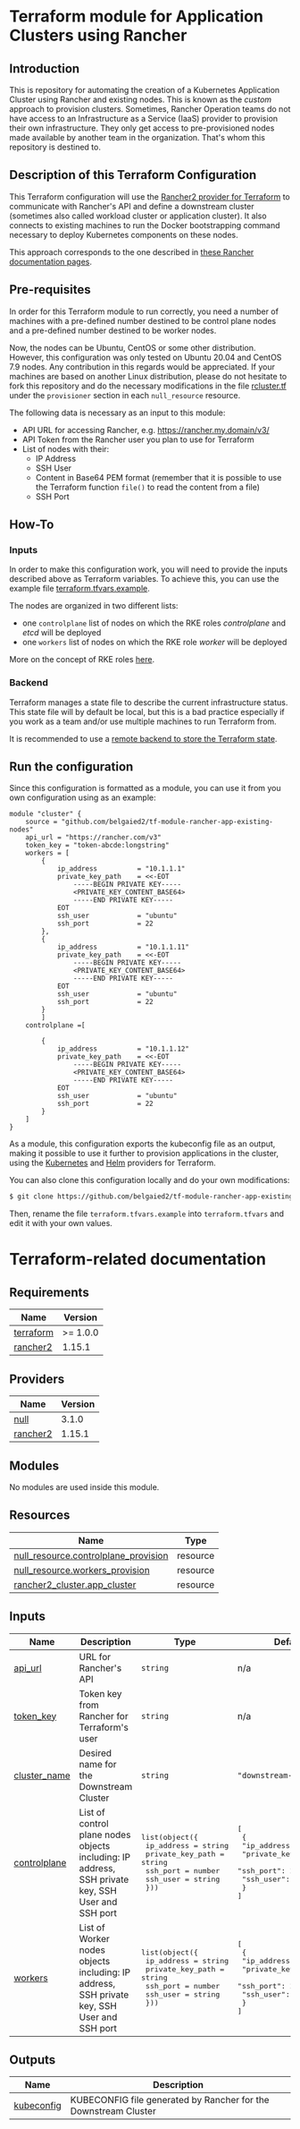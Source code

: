 <!-- BEGIN_TF_DOCS -->
# Terraform module for Application Clusters using Rancher

## Introduction
This is repository for automating the creation of a Kubernetes Application Cluster using Rancher and existing nodes. This is known as the *custom* approach to provision clusters. Sometimes, Rancher Operation teams do not have access to an Infrastructure as a Service (IaaS) provider to provision their own infrastructure. They only get access to pre-provisioned nodes made available by another team in the organization.
That's whom this repository is destined to.

## Description of this Terraform Configuration
This Terraform configuration will use the [Rancher2 provider for Terraform](https://registry.terraform.io/providers/rancher/rancher2/latest/docs) to communicate with Rancher's API and define a downstream cluster (sometimes also called workload cluster or application cluster). It also connects to existing machines to run the Docker bootstrapping command necessary to deploy Kubernetes components on these nodes.

This approach corresponds to the one described in [these Rancher documentation pages](https://rancher.com/docs/rancher/v2.x/en/cluster-provisioning/rke-clusters/custom-nodes/).

## Pre-requisites
In order for this Terraform module to run correctly, you need a number of machines with a pre-defined number destined to be control plane nodes and a pre-defined number destined to be worker nodes.

Now, the nodes can be Ubuntu, CentOS or some other distribution. However, this configuration was only tested on Ubuntu 20.04 and CentOS 7.9 nodes. Any contribution in this regards would be appreciated. If your machines are based on another Linux distribution, please do not hesitate to fork this repository and do the necessary modifications in the file [rcluster.tf](./rcluster.tf#38) under the `provisioner` section in each `null_resource` resource.

The following data is necessary as an input to this module:
- API URL for accessing Rancher, e.g. https://rancher.my.domain/v3/
- API Token from the Rancher user you plan to use for Terraform
- List of nodes with their:
    - IP Address
    - SSH User
    - Content in Base64 PEM format (remember that it is possible to use the Terraform function `file()` to read the content from a file)
    - SSH Port 

## How-To

### Inputs

In order to make this configuration work, you will need to provide the inputs described above as Terraform variables. To achieve this, you can use the example file [terraform.tfvars.example](./terraform.tfvars.example).

The nodes are organized in two different lists:
- one `controlplane` list of nodes on which the RKE roles *controlplane* and *etcd* will be deployed
- one `workers` list of nodes on which the RKE role *worker* will be deployed

More on the concept of RKE roles [here](https://rancher.com/docs/rke/latest/en/config-options/nodes/#kubernetes-roles).

### Backend
Terraform manages a state file to describe the current infrastructure status. This state file will by default be local, but this is a bad practice especially if you work as a team and/or use multiple machines to run Terraform from.

It is recommended to use a [remote backend to store the Terraform state](https://www.terraform.io/docs/language/state/remote.html). 

## Run the configuration
Since this configuration is formatted as a module, you can use it from you own configuration using as an example:

```hcl
module "cluster" {
    source = "github.com/belgaied2/tf-module-rancher-app-existing-nodes"
    api_url = "https://rancher.com/v3"
    token_key = "token-abcde:longstring"
    workers = [
        {
            ip_address          = "10.1.1.1"
            private_key_path    = <<-EOT
                -----BEGIN PRIVATE KEY-----
                <PRIVATE_KEY_CONTENT_BASE64>
                -----END PRIVATE KEY-----
            EOT
            ssh_user            = "ubuntu"
            ssh_port            = 22
        },
        {
            ip_address          = "10.1.1.11"
            private_key_path    = <<-EOT
                -----BEGIN PRIVATE KEY-----
                <PRIVATE_KEY_CONTENT_BASE64>
                -----END PRIVATE KEY-----
            EOT
            ssh_user            = "ubuntu"
            ssh_port            = 22
        }
        ]
    controlplane =[

        {
            ip_address          = "10.1.1.12"
            private_key_path    = <<-EOT
                -----BEGIN PRIVATE KEY-----
                <PRIVATE_KEY_CONTENT_BASE64>
                -----END PRIVATE KEY-----
            EOT
            ssh_user            = "ubuntu"
            ssh_port            = 22
        }
    ]
}
``` 
As a module, this configuration exports the kubeconfig file as an output, making it possible to use it further to provision applications in the cluster, using the [Kubernetes](https://registry.terraform.io/providers/hashicorp/kubernetes/latest) and [Helm](https://registry.terraform.io/providers/hashicorp/helm/latest) providers for Terraform.


You can also clone this configuration locally and do your own modifications:
```bash
$ git clone https://github.com/belgaied2/tf-module-rancher-app-existing-nodes.git
```
Then, rename the file `terraform.tfvars.example` into `terraform.tfvars` and edit it with your own values.

# Terraform-related documentation

## Requirements

| Name | Version |
|------|---------|
| <a name="requirement_terraform"></a> [terraform](#requirement\_terraform) | >= 1.0.0 |
| <a name="requirement_rancher2"></a> [rancher2](#requirement\_rancher2) | 1.15.1 |

## Providers

| Name | Version |
|------|---------|
| <a name="provider_null"></a> [null](#provider\_null) | 3.1.0 |
| <a name="provider_rancher2"></a> [rancher2](#provider\_rancher2) | 1.15.1 |

## Modules

No modules are used inside this module.

## Resources

| Name | Type |
|------|------|
| [null_resource.controlplane_provision](https://registry.terraform.io/providers/hashicorp/null/latest/docs/resources/resource) | resource |
| [null_resource.workers_provision](https://registry.terraform.io/providers/hashicorp/null/latest/docs/resources/resource) | resource |
| [rancher2_cluster.app_cluster](https://registry.terraform.io/providers/rancher/rancher2/1.15.1/docs/resources/cluster) | resource |

## Inputs

| Name | Description | Type | Default | Required |
|------|-------------|------|---------|:--------:|
| <a name="input_api_url"></a> [api\_url](#input\_api\_url) | URL for Rancher's API | `string` | n/a | yes |
| <a name="input_token_key"></a> [token\_key](#input\_token\_key) | Token key from Rancher for Terraform's user | `string` | n/a | yes |
| <a name="input_cluster_name"></a> [cluster\_name](#input\_cluster\_name) | Desired name for the Downstream Cluster | `string` | `"downstream-test"` | no |
| <a name="input_controlplane"></a> [controlplane](#input\_controlplane) | List of control plane nodes objects including: IP address, SSH private key, SSH User and SSH port | <pre>list(object({<br>    ip_address = string<br>    private_key_path = string<br>    ssh_port = number<br>    ssh_user = string<br>  }))</pre> | <pre>[<br>  {<br>    "ip_address": "",<br>    "private_key_path": "",<br>    "ssh_port": 22,<br>    "ssh_user": "ubuntu"<br>  }<br>]</pre> | yes |
| <a name="input_workers"></a> [workers](#input\_workers) | List of Worker nodes objects including: IP address, SSH private key, SSH User and SSH port | <pre>list(object({<br>    ip_address = string<br>    private_key_path = string<br>    ssh_port = number<br>    ssh_user = string<br>  }))</pre> | <pre>[<br>  {<br>    "ip_address": "",<br>    "private_key_path": "",<br>    "ssh_port": 22,<br>    "ssh_user": "ubuntu"<br>  }<br>]</pre> | yes |

## Outputs

| Name | Description |
|------|-------------|
| <a name="output_kubeconfig"></a> [kubeconfig](#output\_kubeconfig) | KUBECONFIG file generated by Rancher for the Downstream Cluster |
<!-- END_TF_DOCS -->